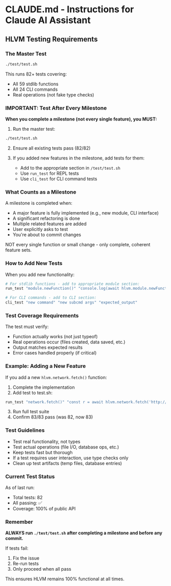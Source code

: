 # CLAUDE.md - Instructions for Claude AI Assistant

## HLVM Testing Requirements

### The Master Test
```bash
./test/test.sh
```
This runs 82+ tests covering:
- All 59 stdlib functions
- All 24 CLI commands
- Real operations (not fake type checks)

### IMPORTANT: Test After Every Milestone

**When you complete a milestone (not every single feature), you MUST:**

1. Run the master test:
```bash
./test/test.sh
```

2. Ensure all existing tests pass (82/82)

3. If you added new features in the milestone, add tests for them:
   - Add to the appropriate section in `/test/test.sh`
   - Use `run_test` for REPL tests
   - Use `cli_test` for CLI command tests

### What Counts as a Milestone

A milestone is completed when:
- A major feature is fully implemented (e.g., new module, CLI interface)
- A significant refactoring is done
- Multiple related features are added
- User explicitly asks to test
- You're about to commit changes

NOT every single function or small change - only complete, coherent feature sets.

### How to Add New Tests

When you add new functionality:

```bash
# For stdlib functions - add to appropriate module section:
run_test "module.newFunction()" "console.log(await hlvm.module.newFunction())" "expected_output"

# For CLI commands - add to CLI section:
cli_test "new command" "new subcmd args" "expected_output"
```

### Test Coverage Requirements

The test must verify:
- Function actually works (not just typeof)
- Real operations occur (files created, data saved, etc.)
- Output matches expected results
- Error cases handled properly (if critical)

### Example: Adding a New Feature

If you add a new `hlvm.network.fetch()` function:

1. Complete the implementation
2. Add test to test.sh:
```bash
run_test "network.fetch()" "const r = await hlvm.network.fetch('http://example.com'); console.log(r.ok)" "true"
```
3. Run full test suite
4. Confirm 83/83 pass (was 82, now 83)

### Test Guidelines

- Test real functionality, not types
- Test actual operations (file I/O, database ops, etc.)
- Keep tests fast but thorough
- If a test requires user interaction, use type checks only
- Clean up test artifacts (temp files, database entries)

### Current Test Status

As of last run:
- Total tests: 82
- All passing: ✅
- Coverage: 100% of public API

### Remember

**ALWAYS run `./test/test.sh` after completing a milestone and before any commit.**

If tests fail:
1. Fix the issue
2. Re-run tests
3. Only proceed when all pass

This ensures HLVM remains 100% functional at all times.